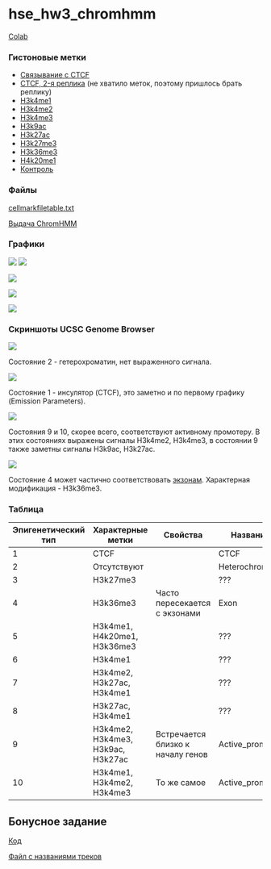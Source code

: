 # hse\_hw3\_chromhmm

[Colab](https://colab.research.google.com/drive/1ymNLYNS-mQHe1xUDPKI-BjmMeYMMrGsk)

### Гистоновые метки

- [Связывание с CTCF](http://hgdownload.cse.ucsc.edu/goldenPath/hg19/encodeDCC/wgEncodeBroadHistone/wgEncodeBroadHistoneHmecCtcfStdAlnRep1.bam)
- [CTCF, 2-я реплика](http://hgdownload.cse.ucsc.edu/goldenPath/hg19/encodeDCC/wgEncodeBroadHistone/wgEncodeBroadHistoneHmecCtcfStdAlnRep2.bam) (не хватило меток, поэтому пришлось брать реплику)
- [H3k4me1](http://hgdownload.cse.ucsc.edu/goldenPath/hg19/encodeDCC/wgEncodeBroadHistone/wgEncodeBroadHistoneHmecH3k4me1StdAlnRep1.bam)
- [H3k4me2](http://hgdownload.cse.ucsc.edu/goldenPath/hg19/encodeDCC/wgEncodeBroadHistone/wgEncodeBroadHistoneHmecH3k4me2StdAlnRep1.bam)
- [H3k4me3](http://hgdownload.cse.ucsc.edu/goldenPath/hg19/encodeDCC/wgEncodeBroadHistone/wgEncodeBroadHistoneHmecH3k4me3StdAlnRep1.bam)
- [H3k9ac](http://hgdownload.cse.ucsc.edu/goldenPath/hg19/encodeDCC/wgEncodeBroadHistone/wgEncodeBroadHistoneHmecH3k9acStdAlnRep1.bam)
- [H3k27ac](http://hgdownload.cse.ucsc.edu/goldenPath/hg19/encodeDCC/wgEncodeBroadHistone/wgEncodeBroadHistoneHmecH3k27acStdAlnRep1.bam)
- [H3k27me3](http://hgdownload.cse.ucsc.edu/goldenPath/hg19/encodeDCC/wgEncodeBroadHistone/wgEncodeBroadHistoneHmecH3k27me3StdAlnRep1.bam)
- [H3k36me3](http://hgdownload.cse.ucsc.edu/goldenPath/hg19/encodeDCC/wgEncodeBroadHistone/wgEncodeBroadHistoneHmecH3k36me3StdAlnRep1.bam)
- [H4k20me1](http://hgdownload.cse.ucsc.edu/goldenPath/hg19/encodeDCC/wgEncodeBroadHistone/wgEncodeBroadHistoneHmecH4k20me1StdAlnRep1.bam)
- [Контроль](http://hgdownload.cse.ucsc.edu/goldenPath/hg19/encodeDCC/wgEncodeBroadHistone/wgEncodeBroadHistoneHmecControlStdAlnRep1.ba)

### Файлы

[cellmarkfiletable.txt](data/cellmarkfiletable.txt)

[Выдача ChromHMM](data/ChromHMM_output)

### Графики

![](data/ChromHMM_output/emissions_10.png)
![](data/ChromHMM_output/HMEC_10_overlap.png)

![](data/ChromHMM_output/HMEC_10_RefSeqTES_neighborhood.png)

![](data/ChromHMM_output/HMEC_10_RefSeqTSS_neighborhood.png)

![](data/ChromHMM_output/transitions_10.png)

### Скриншоты UCSC Genome Browser

![](img/genome_browser_1.png)

Состояние 2 - гетерохроматин, нет выраженного сигнала.

![](img/genome_browser_2.png)

Состояние 1 - инсулятор (CTCF), это заметно и по первому графику (Emission Parameters).

![](img/genome_browser_3.png)

Состояния 9 и 10, скорее всего, соответствуют активному промотеру. В этих состояниях выражены сигналы H3k4me2, H3k4me3, в состоянии 9 также заметны сигналы H3k9ac, H3k27ac.

![](img/genome_browser_4.png)

Состояние 4 может частично соответствовать [экзонам](https://epigenie.com/key-epigenetic-players/histone-proteins-and-modifications/histone-h3k36/). Характерная модификация - H3k36me3.

### Таблица

| Эпигенетический тип | Характерные метки                 | Свойства                          | Название         |
|---------------------|-----------------------------------|-----------------------------------|------------------|
| 1                   | CTCF                              |                                   | CTCF             |
| 2                   | Отсутствуют                       |                                   | Heterochromatin  |
| 3                   | H3k27me3                          |                                   | ???              |
| 4                   | H3k36me3                          | Часто пересекается с экзонами     | Exon             |
| 5                   | H3k4me1, H4k20me1, H3k36me3       |                                   | ???              |
| 6                   | H3k4me1                           |                                   | ???              |
| 7                   | H3k4me2, H3k27ac, H3k4me1         |                                   | ???              |
| 8                   | H3k27ac, H3k4me1                  |                                   | ???              |
| 9                   | H3k4me2, H3k4me3, H3k9ac, H3k27ac | Встречается близко к началу генов | Active\_promoter |
| 10                  | H3k4me1, H3k4me2, H3k4me3         | То же самое                       | Active\_promoter |

## Бонусное задание

[Код](code/rename.py)

[Файл с названиями треков](data/expanded.bed)
